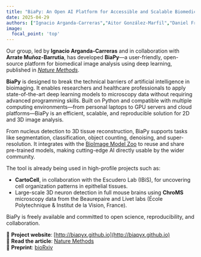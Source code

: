 ```yaml
---
title: "BiaPy: An Open AI Platform for Accessible and Scalable Biomedical Image Analysis"
date: 2025-04-29
authors: ["Ignacio Arganda-Carreras","Aitor González-Marfil","Daniel Franco-Barranco", "Lenka Backová"]
image:
  focal_point: 'top'
---
```


Our group, led by **Ignacio Arganda-Carreras** and in collaboration with **Arrate Muñoz-Barrutia**, has developed **BiaPy**—a user-friendly, open-source platform for biomedical image analysis using deep learning, published in [*Nature Methods*](https://www.nature.com/articles/s41592-024-02258-2).

<!--more-->

**BiaPy** is designed to break the technical barriers of artificial intelligence in bioimaging. It enables researchers and healthcare professionals to apply state-of-the-art deep learning models to microscopy data without requiring advanced programming skills. Built on Python and compatible with multiple computing environments—from personal laptops to GPU servers and cloud platforms—BiaPy is an efficient, scalable, and reproducible solution for 2D and 3D image analysis.

From nucleus detection to 3D tissue reconstruction, BiaPy supports tasks like segmentation, classification, object counting, denoising, and super-resolution. It integrates with the [BioImage Model Zoo](https://bioimage.io) to reuse and share pre-trained models, making cutting-edge AI directly usable by the wider community.

The tool is already being used in high-profile projects such as:
- **CartoCell**, in collaboration with the Escudero Lab (IBiS), for uncovering cell organization patterns in epithelial tissues.
- Large-scale 3D neuron detection in full mouse brains using **ChroMS** microscopy data from the Beaurepaire and Livet labs (École Polytechnique & Institut de la Vision, France).

BiaPy is freely available and committed to open science, reproducibility, and collaboration.

🔗 **Project website**: [http://biapyx.github.io](http://biapyx.github.io)  
🔬 **Read the article**: [Nature Methods](https://www.nature.com/articles/s41592-024-02258-2)  
📘 **Preprint**: [bioRxiv](https://www.biorxiv.org/content/10.1101/2024.02.03.576026v3.abstract)

